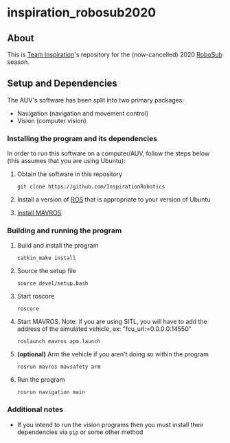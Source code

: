 # inspiration_robosub2020

## About
This is [Team Inspiration](https://team11128.wixsite.com/main)'s repository for the (now-cancelled) 2020 [RoboSub](https://robonation.org/programs/robosub/) season.

## Setup and Dependencies
The AUV's software has been split into two primary packages:
* Navigation (navigation and movement control)
* Vision (computer vision)

### Installing the program and its dependencies

In order to run this software on a computer/AUV, follow the steps below (this assumes that you are using Ubuntu):
1. Obtain the software in this repository

   ```git clone https://github.com/InspirationRobotics```

2. Install a version of [ROS](http://wiki.ros.org/ROS/Installation) that is appropriate to your version of Ubuntu
3. [Install MAVROS](https://dev.px4.io/v1.9.0/en/ros/mavros_installation.html)

### Building and running the program
1. Build and install the program

   ```catkin_make install```

2. Source the setup file

   ```source devel/setup.bash```

3. Start roscore

   ```roscore```

4. Start MAVROS. Note: if you are using SITL, you will have to add the address of the simulated vehicle, ex: "fcu_url:=0.0.0.0:14550"

   ```roslaunch mavros apm.launch```

5. **(optional)** Arm the vehicle if you aren't doing so within the program

   ```rosrun mavros mavsafety arm```

6. Run the program

   ```rosrun navigation main```

### Additional notes

* If you intend to run the vision programs then you must install their dependencies via `pip` or some other method